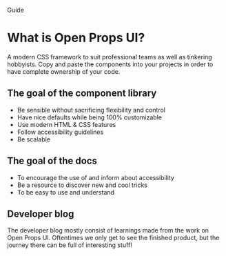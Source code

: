 <hgroup>
<p>Guide</p>
<h1>What is Open Props UI?</h1>
</hgroup>

A modern CSS framework to suit professional teams as well as tinkering hobbyists. Copy and paste the components into your projects in order to have complete ownership of your code.

## The goal of the component library

- Be sensible without sacrificing flexibility and control
- Have nice defaults while being 100% customizable
- Use modern HTML & CSS features
- Follow accessibility guidelines
- Be scalable

## The goal of the docs

- To encourage the use of and inform about accessibility
- Be a resource to discover new and cool tricks
- To be easy to use and understand

## Developer blog

The developer blog mostly consist of learnings made from the work on Open Props UI. Oftentimes we only get to see the finished product, but the journey there can be full of interesting stuff!
